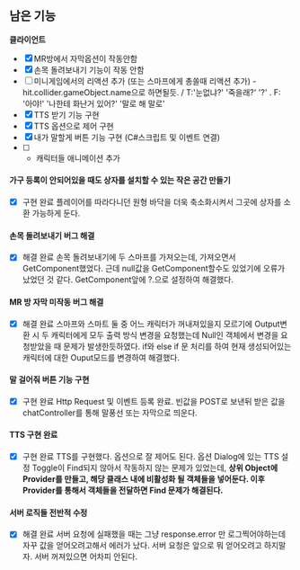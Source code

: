## 남은 기능
**클라이언트**
- [x] MR방에서 자막옵션이 작동안함
- [x] 손목 돌려보내기 기능이 작동 안함
- [ ] 미니게임에서의 리액션 추가 (또는 스마프에게 총쏠때 리액션 추가) - hit.collider.gameObject.name으로 하면될듯. / T:'눈없냐?' '죽을래?' '?' . F: '아야!' '나한테 화난거 있어?' '말로 해 말로'
- [x] TTS 받기 기능 구현
- [x] TTS 옵션으로 제어 구현
- [x] 내가 말할게 버튼 기능 구현 (C#스크립트 및 이벤트 연결)
- [ ] + 캐릭터들 애니메이션 추가

#### 가구 등록이 안되어있을 때도 상자를 설치할 수 있는 작은 공간 만들기
- [x] 구현 완료
플레이어를 따라다니던 원형 바닥을 더욱 축소화시켜서 그곳에 상자를 소환 가능하게 둔다.
#### 손목 돌려보내기 버그 해결
- [x] 해결 완료
손목 돌려보내기에 두 스마프를 가져오는데, 가져오면서 GetComponent했었다. 근데 null값을 GetComponent할수도 있었기에 오류가 났었던 것 같다. GetComponent앞에 ?.으로 설정하여 해결했다.
#### MR 방 자막 미작동 버그 해결
- [x] 해결 완료
스마프와 스마트 둘 중 어느 캐릭터가 꺼내져있을지 모르기에 Output변환 시 두 캐릭터에게 모두 출력 방식 변경을 요청했는데 Null인 객체에서 변경을 요청받았을 때 문제가 발생한듯하였다. if와 else if 문 처리를 하여 현재 생성되어있는 캐릭터에 대한 Ouput모드를 변경하여 해결했다.
#### 말 걸어줘 버튼 기능 구현
- [x] 구현 완료
Http Request 및 이벤트 등록 완료. 빈값을 POST로 보낸뒤 받은 값을 chatController를 통해 말풍선 또는 자막으로 띄운다.
#### TTS 구현 완료
- [x] 구현 완료
TTS를 구현했다. 옵션으로 잘 제어도 된다. 옵션 Dialog에 있는 TTS 설정 Toggle이 Find되지 않아서 작동하지 않는 문제가 있었는데, 
**상위 Object에 Provider를 만들고, 해당 클래스 내에 비활성화 될 객체들을 넣어둔다. 이후 Provider를 통해서 객체들을 전달하면 Find 문제가 해결된다.**
#### 서버 로직들 전반적 수정
- [x] 해결 완료
서버 요청에 실패했을 때는 그냥 response.error 만 로그찍어야하는데 자꾸 값을 얻어오려고해서 에러가 났다. 서버 요청은 앞으로 뭐 얻어오려고 하지말자. 서버 꺼져있으면 어차피 안된다.